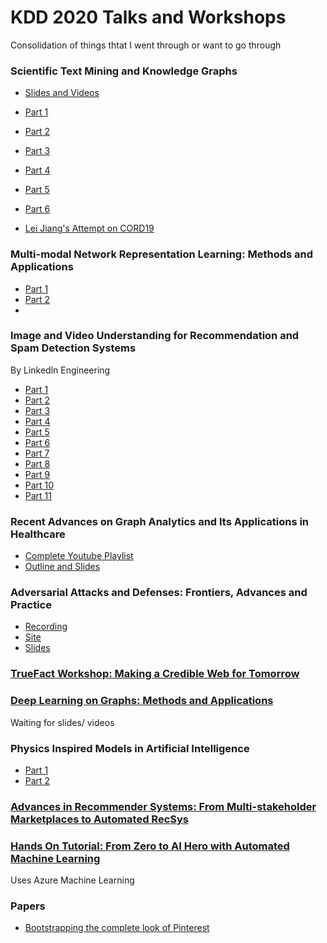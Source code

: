 # KDD 2020 Talks and Workshops 

Consolidation of things thtat I went through or want to go through

### Scientific Text Mining and Knowledge Graphs
* [Slides and Videos](http://www.meng-jiang.com/tutorial-kdd20-scikg.html)
* [Part 1](https://www.youtube.com/watch?v=merRQ-U6vJs&feature=emb_logo)
* [Part 2](https://www.youtube.com/watch?v=HfVmr9KrxUI&feature=emb_logo)
* [Part 3](https://www.youtube.com/watch?v=ugrNyobp4L8&feature=emb_logo)
* [Part 4](https://www.youtube.com/watch?v=WdcJ7YdBKKQ&feature=emb_logo)
* [Part 5](https://www.youtube.com/watch?v=3MpMfTJXCTw&feature=emb_logo)
* [Part 6](https://www.youtube.com/watch?v=QFML7ItVL7Y&feature=emb_logo)

* [Lei Jiang's Attempt on CORD19](https://github.com/lj89/CORD19)

### Multi-modal Network Representation Learning: Methods and Applications
* [Part 1](https://www.youtube.com/watch?v=fGYP5xOMkB8&feature=emb_logo)
* [Part 2](https://www.youtube.com/watch?v=kZYYTkwzPy4&feature=emb_logo)
* 

### Image and Video Understanding for Recommendation and Spam Detection Systems
By Linkedln Engineering 
* [Part 1](https://www.youtube.com/watch?v=_shv5uZKnZ8&feature=emb_logo)
* [Part 2](https://www.youtube.com/watch?v=EIFnhFkIW0s&feature=emb_logo)
* [Part 3](https://www.youtube.com/watch?v=4e3Xss_QLSk&feature=emb_logo)
* [Part 4](https://www.youtube.com/watch?v=quv3c2KN7dU&feature=emb_logo)
* [Part 5](https://www.youtube.com/watch?v=pjfqy6c2JHY&feature=emb_logo)
* [Part 6](https://www.youtube.com/watch?v=fsO_Yh-_ojs&feature=emb_logo)
* [Part 7](https://www.youtube.com/watch?v=TXydd1P-FzI&feature=emb_logo)
* [Part 8](https://www.youtube.com/watch?v=Rwo4dWd0IPA&feature=emb_logo)
* [Part 9](https://www.youtube.com/watch?v=ImAqoW-UVv0&feature=emb_logo)
* [Part 10](https://www.youtube.com/watch?v=JmrrEhpU3sY&feature=emb_logo)
* [Part 11](https://www.youtube.com/watch?feature=emb_logo)

### Recent Advances on Graph Analytics and Its Applications in Healthcare
* [Complete Youtube Playlist](https://www.youtube.com/playlist?list=PLaM_z0VTetVNwM9aX0EBUc7J82MnnnzMC)
* [Outline and Slides](http://www.calvinzang.com/kdd2020_tutorial_medical_graph_analytics.html)

### Adversarial Attacks and Defenses: Frontiers, Advances and Practice
* [Recording](https://zoom.us/rec/play/75UkdOCq-mg3HNbGtQSDU6crW9TrKaOsgHcc86cFxR7gUiICY1OnYLIbZuP8UWFZdIbXpQtPMYJG8ryz?startTime=1598192745000&_x_zm_rtaid=McBhRmMJQyGLAqYHNrEnUQ.1598327628001.53bffd03fe74d65cec1e62c7e31af68e&_x_zm_rhtaid=745)
* [Site](https://sites.google.com/view/kdd-2020-attack-and-defense/)
* [Slides](https://drive.google.com/file/d/1Byc7JRI7KRmHLBeYM4zjPdRCCtLWHYI0/view)

### [TrueFact Workshop: Making a Credible Web for Tomorrow](https://www.microsoft.com/en-us/research/event/kdd-2020-truefact-workshop-making-a-credible-web-for-tomorrow/#!program-schedule)

### [Deep Learning on Graphs: Methods and Applications](https://deep-learning-graphs.bitbucket.io/dlg-kdd20/)
Waiting for slides/ videos

### Physics Inspired Models in Artificial Intelligence
* [Part 1](https://www.youtube.com/watch?v=cJx2YKIRG0U&feature=emb_logo)
* [Part 2](https://www.youtube.com/watch?v=cu00C8-R3gk&feature=emb_logo)

### [Advances in Recommender Systems: From Multi-stakeholder Marketplaces to Automated RecSys](https://sites.google.com/view/kdd20-marketplace-autorecsys/)

### [Hands On Tutorial: From Zero to AI Hero with Automated Machine Learning](https://github.com/Azure/MachineLearningNotebooks/tree/master/how-to-use-azureml/automated-machine-learning)
Uses Azure Machine Learning 

### Papers
* [Bootstrapping the complete look of Pinterest](https://dl.acm.org/doi/abs/10.1145/3394486.3403382)
